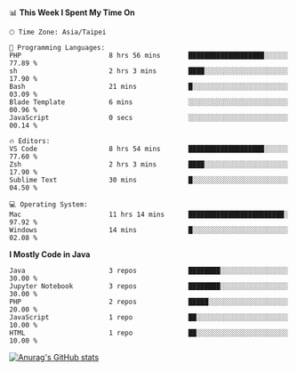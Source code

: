 <!--### Hi there 👋-->

<!--
**treevel/treevel** is a ✨ _special_ ✨ repository because its `README.md` (this file) appears on your GitHub profile.

Here are some ideas to get you started:

- 🔭 I’m currently working on ...
- 🌱 I’m currently learning ...
- 👯 I’m looking to collaborate on ...
- 🤔 I’m looking for help with ...
- 💬 Ask me about ...
- 📫 How to reach me: ...
- 😄 Pronouns: ...
- ⚡ Fun fact: ...
-->

<!--START_SECTION:waka-->
📊 **This Week I Spent My Time On** 

```text
🕑︎ Time Zone: Asia/Taipei

💬 Programming Languages: 
PHP                      8 hrs 56 mins       ███████████████████░░░░░░   77.89 % 
sh                       2 hrs 3 mins        ████░░░░░░░░░░░░░░░░░░░░░   17.90 % 
Bash                     21 mins             █░░░░░░░░░░░░░░░░░░░░░░░░   03.09 % 
Blade Template           6 mins              ░░░░░░░░░░░░░░░░░░░░░░░░░   00.96 % 
JavaScript               0 secs              ░░░░░░░░░░░░░░░░░░░░░░░░░   00.14 % 

🔥 Editors: 
VS Code                  8 hrs 54 mins       ███████████████████░░░░░░   77.60 % 
Zsh                      2 hrs 3 mins        ████░░░░░░░░░░░░░░░░░░░░░   17.90 % 
Sublime Text             30 mins             █░░░░░░░░░░░░░░░░░░░░░░░░   04.50 % 

💻 Operating System: 
Mac                      11 hrs 14 mins      ████████████████████████░   97.92 % 
Windows                  14 mins             █░░░░░░░░░░░░░░░░░░░░░░░░   02.08 % 
```

**I Mostly Code in Java** 

```text
Java                     3 repos             ████████░░░░░░░░░░░░░░░░░   30.00 % 
Jupyter Notebook         3 repos             ████████░░░░░░░░░░░░░░░░░   30.00 % 
PHP                      2 repos             █████░░░░░░░░░░░░░░░░░░░░   20.00 % 
JavaScript               1 repo              ██░░░░░░░░░░░░░░░░░░░░░░░   10.00 % 
HTML                     1 repo              ██░░░░░░░░░░░░░░░░░░░░░░░   10.00 % 
```




<!--END_SECTION:waka-->

<!-- GitHub Stats Card-->
[![Anurag's GitHub stats](https://github-readme-stats.vercel.app/api?username=treevel&show_icons=true&theme=monokai&count_private=true)](https://github.com/anuraghazra/github-readme-stats)

